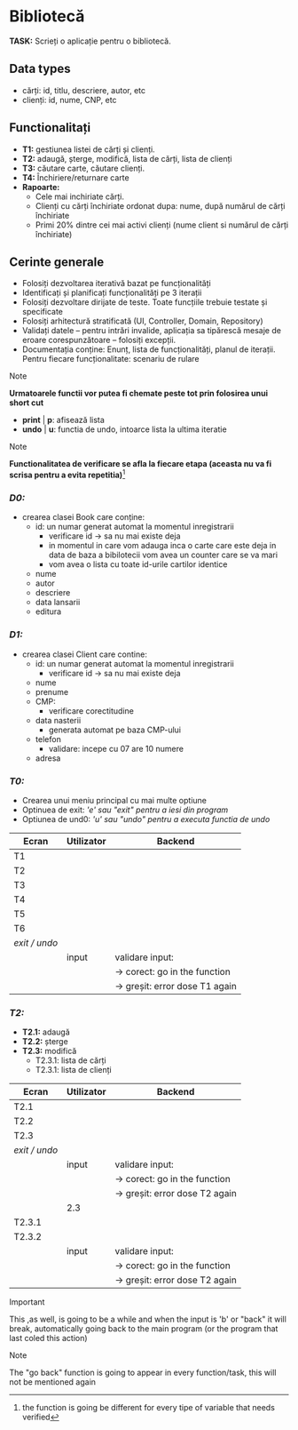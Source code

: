 
# Bibliotecă

**TASK:** Scrieți o aplicație pentru o bibliotecă.

## Data types
 - cărți: id, titlu, descriere, autor, etc
 - clienți: id, nume, CNP, etc

## Functionalitați
 - **T1:** gestiunea listei de cărți și clienți.
 - **T2:** adaugă, șterge, modifică, lista de cărți, lista de clienți
 - **T3:** căutare carte, căutare clienți.
 - **T4:** Închiriere/returnare carte
 - **Rapoarte:**
   - Cele mai inchiriate cărți. 
   - Clienți cu cărți închiriate ordonat dupa: nume,  după numărul de cărți închiriate
   - Primi 20% dintre cei mai activi clienți (nume client si numărul de cărți închiriate)

## Cerinte generale
 - Folosiți dezvoltarea iterativă bazat pe funcționalități
 - Identificați și planificați funcționalități pe 3 iterații
 - Folosiți dezvoltare dirijate de teste. Toate funcțiile trebuie testate și specificate
 - Folosiți arhitectură stratificată (UI, Controller, Domain, Repository)
 - Validați datele – pentru intrări invalide, aplicația sa tipărescă mesaje de eroare corespunzătoare – folosiți excepții.
 - Documentația conține: Enunț, lista de funcționalități, planul de iterații. Pentru fiecare funcționalitate: scenariu de rulare

> [!NOTE] 
> **Urmatoarele functii vor putea fi chemate peste tot prin folosirea unui short cut**
> - **print** | **p**: afisează lista
> - **undo** | **u**: functia de undo, intoarce lista la ultima iteratie <br>

> [!NOTE] 
> **Functionalitatea de verificare se afla la fiecare etapa (aceasta nu va fi scrisa pentru a evita repetitia)**[^1]

### *D0:*
- crearea clasei Book care conține:
  -  id: un numar generat automat la momentul inregistrarii
     - verificare id -> sa nu mai existe deja
     - in momentul in care vom adauga inca o carte care este deja in data de baza a bibilotecii vom avea un counter care se va mari
     - vom avea o lista cu toate id-urile cartilor identice
  - nume
  - autor
  - descriere
  - data lansarii
  - editura

### *D1:*
- crearea clasei Client care contine:
    - id: un numar generat automat la momentul inregistrarii
      - verificare id -> sa nu mai existe deja
    - nume
    - prenume
    - CMP:
      - verificare corectitudine
    - data nasterii
      - generata automat pe baza CMP-ului
    - telefon
      - validare: incepe cu 07 are 10 numere
    - adresa


###  *T0:*
 - Crearea unui meniu principal cu mai multe optiune
 - Optinuea de exit: *'e' sau "exit" pentru a iesi din program*
 - Optiunea de und0: *'u' sau "undo" pentru a executa functia de undo*

| Ecran         | Utilizator | Backend                        |
|---------------|------------|--------------------------------|
| T1            |            |                                |
| T2            |            |                                |
| T3            |            |                                |
| T4            |            |                                |
| T5            |            |                                |
| T6            |            |                                |
| *exit / undo* |            |                                |
|               | input      | validare input:                |
|               |            | -> corect: go in the function  |
|               |            | -> greșit: error dose T1 again |

### *T2:*
- **T2.1:** adaugă
- **T2.2:** șterge
- **T2.3:** modifică
  - T2.3.1: lista de cărți
  - T2.3.1: lista de clienți

| Ecran          | Utilizator  | Backend                        |
|----------------|-------------|--------------------------------|
| T2.1           |             |                                |
| T2.2           |             |                                |
| T2.3           |             |                                |
| *exit / undo*  |             |                                |
|                | input       | validare input:                |
|                |             | -> corect: go in the function  |
|                |             | -> greșit: error dose T2 again |
|                | 2.3         |                                |
| T2.3.1         |             |                                |
| T2.3.2         |             |                                |
|                | input       | validare input:                |
|                |             | -> corect: go in the function  |
|                |             | -> greșit: error dose T2 again |

>[!IMPORTANT] 
> This ,as well, is going to be a while and when the input is 'b' or "back" it will break, automatically going back to the main program (or the program that last coled this action)
 
>[!NOTE]
> The "go back" function is going to appear in every function/task, this will not be mentioned again




[^1]: the function is going be different for every tipe of variable that needs verified